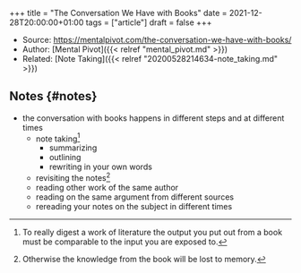 +++
title = "The Conversation We Have with Books"
date = 2021-12-28T20:00:00+01:00
tags = ["article"]
draft = false
+++

-   Source: <https://mentalpivot.com/the-conversation-we-have-with-books/>
-   Author: [Mental Pivot]({{< relref "mental_pivot.md" >}})
-   Related: [Note Taking]({{< relref "20200528214634-note_taking.md" >}})


## Notes {#notes}

-   the conversation with books happens in different steps and at different times
    -   note taking[^fn:1]
        -   summarizing
        -   outlining
        -   rewriting in your own words
    -   revisiting the notes[^fn:2]
    -   reading other work of the same author
    -   reading on the same argument from different sources
    -   rereading your notes on the subject in different times

[^fn:1]: To really digest a work of literature the output you put out from a book must be comparable to the input you are exposed to.
[^fn:2]: Otherwise the knowledge from the book will be lost to memory.
